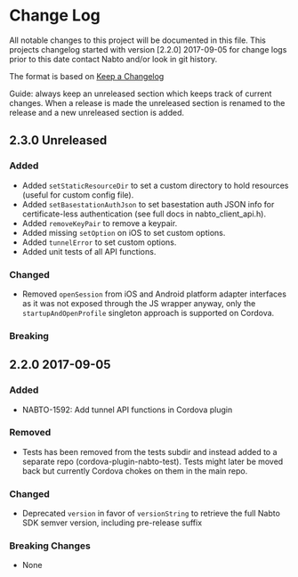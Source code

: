 # Change Log

All notable changes to this project will be documented in this file. This projects changelog started
with version [2.2.0] 2017-09-05 for change logs prior to this date contact Nabto and/or look in git
history.

The format is based on [Keep a Changelog](http://keepachangelog.com/)

Guide: always keep an unreleased section which keeps track of current
changes. When a release is made the unreleased section is renamed to
the release and a new unreleased section is added.

## 2.3.0 Unreleased
 
### Added
- Added `setStaticResourceDir` to set a custom directory to hold resources (useful for custom config file).
- Added `setBasestationAuthJson` to set basestation auth JSON info for certificate-less authentication (see full docs in nabto_client_api.h).
- Added `removeKeyPair` to remove a keypair.
- Added missing `setOption` on iOS to set custom options.
- Added `tunnelError` to set custom options.
- Added unit tests of all API functions.

### Changed
- Removed `openSession` from iOS and Android platform adapter interfaces as it was not exposed through the JS wrapper anyway, only the `startupAndOpenProfile` singleton approach is supported on Cordova.

### Breaking

## 2.2.0 2017-09-05

### Added
- NABTO-1592: Add tunnel API functions in Cordova plugin

### Removed
- Tests has been removed from the tests subdir and instead added to a separate repo (cordova-plugin-nabto-test). Tests might later be moved back but currently Cordova chokes on them in the main repo.

### Changed
- Deprecated `version` in favor of `versionString` to retrieve the full Nabto SDK semver version,
  including pre-release suffix

### Breaking Changes
- None